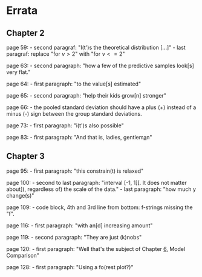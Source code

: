 # Errata

## Chapter 2

page 59: 
    - second paragraf: "I(t')s the theoretical distribution [...]"
    - last paragraf: replace "for $\nu > 2$" with "for $\nu <= 2$" 

page 63:
    - second paragraph: "how a few of the predictive samples look[s] very flat." 

page 64:
    - first paragraph: "to the value[s] estimated"

page 65:
    - second paragraph: "help their kids grow[n] stronger"

page 66: 
    - the pooled standard deviation should have a plus (+) instead of a minus (-) sign between the group standard deviations.

page 73:
    - first paragraph: "i(t')s also possible"

page 83:
    - first paragraph: "And that is, ladies, gentlem[a](e)n"


## Chapter 3

page 95:
    - first paragraph: "this constrain(t) is relaxed"	

page 100:
    - second to last paragraph: "interval [-1, 1][. It does not matter about](, regardless of) the scale of the data."
    - last paragraph: "how much y change(s)"

page 109:
    - code block, 4th and 3rd line from bottom: f-strings missing the "f".

page 116:
    - first paragraph: "with an[d] increasing amount"

page 119:
    - second paragraph: "They are just (k)nobs"

page 120:
    - first paragraph: "Well that's the subject of Chapter [6](5), Model Comparison"

page 128:
    - first paragraph: "Using a fo(rest plot?)"
